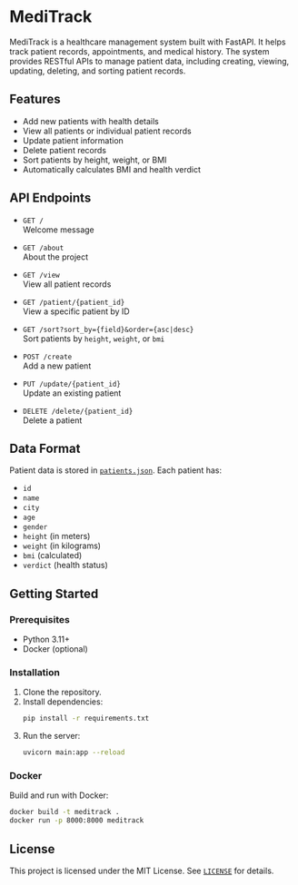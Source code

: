# MediTrack

MediTrack is a healthcare management system built with FastAPI. It helps track patient records, appointments, and medical history. The system provides RESTful APIs to manage patient data, including creating, viewing, updating, deleting, and sorting patient records.

## Features

- Add new patients with health details
- View all patients or individual patient records
- Update patient information
- Delete patient records
- Sort patients by height, weight, or BMI
- Automatically calculates BMI and health verdict

## API Endpoints

- `GET /`  
  Welcome message

- `GET /about`  
  About the project

- `GET /view`  
  View all patient records

- `GET /patient/{patient_id}`  
  View a specific patient by ID

- `GET /sort?sort_by={field}&order={asc|desc}`  
  Sort patients by `height`, `weight`, or `bmi`

- `POST /create`  
  Add a new patient

- `PUT /update/{patient_id}`  
  Update an existing patient

- `DELETE /delete/{patient_id}`  
  Delete a patient

## Data Format

Patient data is stored in [`patients.json`](patients.json). Each patient has:
- `id`
- `name`
- `city`
- `age`
- `gender`
- `height` (in meters)
- `weight` (in kilograms)
- `bmi` (calculated)
- `verdict` (health status)

## Getting Started

### Prerequisites

- Python 3.11+
- Docker (optional)

### Installation

1. Clone the repository.
2. Install dependencies:
   ```sh
   pip install -r requirements.txt
   ```
3. Run the server:
   ```sh
   uvicorn main:app --reload
   ```

### Docker

Build and run with Docker:
```sh
docker build -t meditrack .
docker run -p 8000:8000 meditrack
```

## License

This project is licensed under the MIT License. See [`LICENSE`](LICENSE) for details.

##